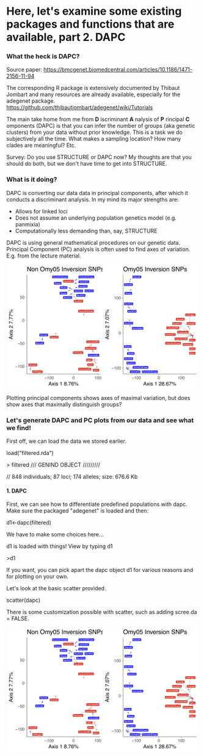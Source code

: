 # Here, let's examine some existing packages and functions that are available, part 2. DAPC

### What the heck is DAPC?

Source paper: https://bmcgenet.biomedcentral.com/articles/10.1186/1471-2156-11-94

The corresponding R package is extensively documented by Thibaut Jombart and many resources are already available, especially for the adegenet package. https://github.com/thibautjombart/adegenet/wiki/Tutorials  

The main take home from me from __D__ iscriminant __A__ nalysis of __P__ rincipal __C__ omponents (DAPC) is that you can infer the number of groups (aka genetic clusters) from your data without prior knowledge.  This is a task we do subjectively all the time. What makes a sampling location? How many clades are meaningful? Etc.

Survey: Do you use STRUCTURE or DAPC now? My thoughts are that you should do both, but we don't have time to get into STRUCTURE.

### What is it doing?

DAPC is converting our data data in principal components, after which it conducts a discriminant analysis. In my mind its major strengths are:
  *  Allows for linked loci
  *  Does not assume an underlying population genetics model (e.g. panmixia)
  *  Computationally less demanding than, say, STRUCTURE

DAPC is using general mathematical procedures on our genetic data.  Principal Component (PC) analysis is often used to find axes of variation. E.g. from the lecture material.

![](./examples/Figure7.png)  

Plotting principal components shows axes of maximal variation, but does show axes that maximally distinguish groups?

### Let's generate DAPC and PC plots from our data and see what we find!

First off, we can load the data we stored earlier.

load("filtered.rda")

\> filtered
/// GENIND OBJECT /////////

 // 848 individuals; 87 loci; 174 alleles; size: 676.6 Kb

#### 1. DAPC

First, we can see how to differentiate predefined populations with dapc. Make sure the packaged "adegenet" is loaded and then:

d1<-dapc(filtered)

We have to make some choices here...

d1 is loaded with things! View by typing d1

\>d1

If you want, you can pick apart the dapc object d1 for various reasons and for plotting on your own.

Let's look at the basic scatter provided.

scatter(dapc)

There is some customization possible with scatter, such as adding scree.da = FALSE.

![](./examples/Figure7.png)  
